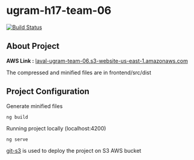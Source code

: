 # ugram-h17-team-06

[![Build Status](https://travis-ci.com/GLO3102/ugram-h17-team-06.svg?token=aFfqYprXthpFtCp3eomp&branch=master)](https://travis-ci.com/GLO3102/ugram-h17-team-06)



## About Project

**AWS Link :** [laval-ugram-team-06.s3-website-us-east-1.amazonaws.com](http://laval-ugram-team-06.s3-website-us-east-1.amazonaws.com/)

The compressed and minified files are in frontend/src/dist



## Project Configuration

Generate minified files

``````
ng build
``````

Running project locally (localhost:4200)

```
ng serve
```



[git-s3](https://github.com/schickling/git-s3) is used to deploy the project on S3 AWS bucket